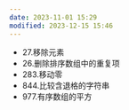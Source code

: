 ```yaml
---
date: 2023-11-01 15:29
modified: 2023-12-15 15:46
---
```

- 27.移除元素
- 26.删除排序数组中的重复项
- 283.移动零
- 844.比较含退格的字符串
- 977.有序数组的平方